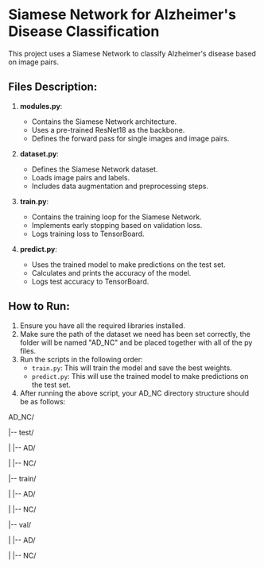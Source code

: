 # Siamese Network for Alzheimer's Disease Classification

This project uses a Siamese Network to classify Alzheimer's disease based on image pairs.

## Files Description:

1. **modules.py**: 
    - Contains the Siamese Network architecture.
    - Uses a pre-trained ResNet18 as the backbone.
    - Defines the forward pass for single images and image pairs.

2. **dataset.py**: 
    - Defines the Siamese Network dataset.
    - Loads image pairs and labels.
    - Includes data augmentation and preprocessing steps.

3. **train.py**: 
    - Contains the training loop for the Siamese Network.
    - Implements early stopping based on validation loss.
    - Logs training loss to TensorBoard.

4. **predict.py**: 
    - Uses the trained model to make predictions on the test set.
    - Calculates and prints the accuracy of the model.
    - Logs test accuracy to TensorBoard.

## How to Run:

1. Ensure you have all the required libraries installed.
2. Make sure the path of the dataset we need has been set correctly, the folder will be named "AD_NC" and be placed together with all of the py files. 
3. Run the scripts in the following order:
    - `train.py`: This will train the model and save the best weights.
    - `predict.py`: This will use the trained model to make predictions on the test set.
4. After running the above script, your AD_NC directory structure should be as follows:


AD_NC/


|-- test/


|   |-- AD/


|   |-- NC/


|-- train/


|   |-- AD/


|   |-- NC/


|-- val/


|   |-- AD/


|   |-- NC/


